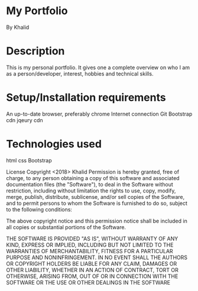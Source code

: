 # My Portfolio
By Khalid

# Description
This is my personal portfolio. It gives one a complete overview on who I am as a person/developer, interest, hobbies and technical skills.
# Setup/Installation requirements
An up-to-date browser, preferably chrome
Internet connection
Git
Bootstrap cdn
jqeury cdn

# Technologies used
html
css
Bootstrap


License
Copyright <2018> Khalid
Permission is hereby granted, free of charge, to any person obtaining a copy of this software and associated documentation files (the "Software"), to deal in the Software without restriction, including without limitation the rights to use, copy, modify, merge, publish, distribute, sublicense, and/or sell copies of the Software, and to permit persons to whom the Software is furnished to do so, subject to the following conditions:

The above copyright notice and this permission notice shall be included in all copies or substantial portions of the Software.

THE SOFTWARE IS PROVIDED "AS IS", WITHOUT WARRANTY OF ANY KIND, EXPRESS OR IMPLIED, INCLUDING BUT NOT LIMITED TO THE WARRANTIES OF MERCHANTABILITY, FITNESS FOR A PARTICULAR PURPOSE AND NONINFRINGEMENT. IN NO EVENT SHALL THE AUTHORS OR COPYRIGHT HOLDERS BE LIABLE FOR ANY CLAIM, DAMAGES OR OTHER LIABILITY, WHETHER IN AN ACTION OF CONTRACT, TORT OR OTHERWISE, ARISING FROM, OUT OF OR IN CONNECTION WITH THE SOFTWARE OR THE USE OR OTHER DEALINGS IN THE SOFTWARE
